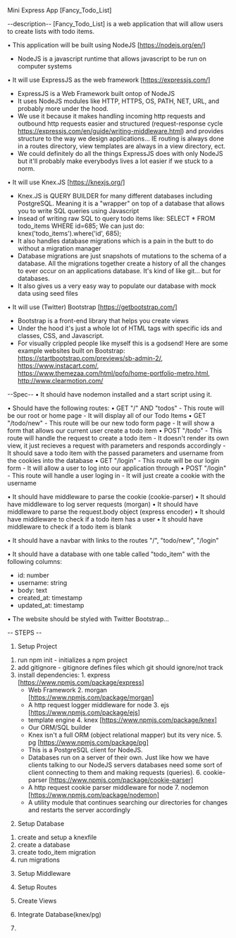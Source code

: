 Mini Express App [Fancy_Todo_List]

--description--
[Fancy_Todo_List] is a web application that will allow users to create lists with todo items.

• This application will be built using NodeJS [https://nodejs.org/en/]
  - NodeJS is a javascript runtime that allows javascript to be run on computer systems

• It will use ExpressJS as the web framework [https://expressjs.com/]
  - ExpressJS is a Web Framework built ontop of NodeJS
  - It uses NodeJS modules like HTTP, HTTPS, OS, PATH, NET, URL, and probably more under the hood.
  - We use it because it makes handling incoming http requests and outbound http requests easier and structured (request-response cycle https://expressjs.com/en/guide/writing-middleware.html)
  and provides structure to the way we design applications... IE routing is always done in a routes directory, view templates are always in a view directory, ect.
  - We could definitely do all the things ExpressJS does with only NodeJS but it'll probably make everybodys lives a lot easier if we stuck to a norm.

• It will use Knex.JS [https://knexjs.org/]
  - Knex.JS is QUERY BUILDER for many different databases including PostgreSQL. Meaning it is a "wrapper" on top of a database that allows you to write SQL queries using Javascript
  - Insead of writing raw SQL to query todo items like: SELECT * FROM todo_items WHERE id=685; We can just do: knex('todo_items').where('id', 685);
  - It also handles database migrations which is a pain in the butt to do without a migration manager
  - Database migrations are just snapshots of mutations to the schema of a database. All the migrations together create a history of all the changes to ever occur on an applications database. It's kind of like git... but for databases.
  - It also gives us a very easy way to populate our database with mock data using seed files

• It will use (Twitter) Bootstrap [https://getbootstrap.com/]
  - Bootstrap is a front-end library that helps you create views
  - Under the hood it's just a whole lot of HTML tags with specific ids and classes, CSS, and Javascript.
  - For visually crippled people like myself this is a godsend! Here are some example websites built on Bootstrap: https://startbootstrap.com/previews/sb-admin-2/, https://www.instacart.com/, https://www.themezaa.com/html/pofo/home-portfolio-metro.html, http://www.clearmotion.com/


--Spec-- 
• It should have nodemon installed and a start script using it.

• Should have the following routes:
  • GET "/" AND "todos"
    - This route will be our root or home page
    - It will display all of our Todo Items
  • GET "/todo/new"
    - This route will be our new todo form page
    - It will show a form that allows our current user create a todo item
  • POST "/todo"
    - This route will handle the request to create a todo item
    - It doesn't render its own view, it just recieves a request with parameters and responds accordingly
    - It should save a todo item with the passed parameters and username from the cookies into the database
  • GET "/login"
    - This route will be our login form
    - It will allow a user to log into our application through
  • POST "/login"
    - This route will handle a user loging in
    - It will just create a cookie with the username

• It should have middleware to parse the cookie (cookie-parser)
• It should have middleware to log server requests (morgan)
• It should have middleware to parse the request.body object (express encoder)
• It should have middleware to check if a todo item has a user
• It should have middleware to check if a todo item is blank

• It should have a navbar with links to the routes "/", "todo/new", "/login"

• It should have a database with one table called "todo_item" with the following columns:
  - id: number
  - username: string
  - body: text
  - created_at: timestamp
  - updated_at: timestamp

• The website should be styled with Twitter Bootstrap...

-- STEPS --
1) Setup Project
  1. run npm init
    - initializes a npm project
  2. add gitignore
    - gitignore defines files which git should ignore/not track
  3. install dependencies:
    1. express [https://www.npmjs.com/package/express]
      - Web Framework
    2. morgan [https://www.npmjs.com/package/morgan]
      - A http request logger middleware for node
    3. ejs [https://www.npmjs.com/package/ejs]
      - template engine
    4. knex [https://www.npmjs.com/package/knex]
      - Our ORM/SQL builder
      - Knex isn't a full ORM (object relational mapper) but its very nice.
    5. pg [https://www.npmjs.com/package/pg]
      - This is a PostgreSQL client for NodeJS.
      - Databases run on a server of their own. Just like how we have clients talking to our NodeJS servers databases need some sort of client connecting to them and making requests (queries).
    6. cookie-parser [https://www.npmjs.com/package/cookie-parser]
      - A http request cookie parser middleware for node
    7. nodemon [https://www.npmjs.com/package/nodemon]
      - A utility module that continues searching our directories for changes and restarts the server accordingly
2) Setup Database
  1. create and setup a knexfile
  2. create a database
  3. create todo_item migration
  4. run migrations
3) Setup Middleware

4) Setup Routes

5) Create Views

6) Integrate Database(knex/pg)

7)